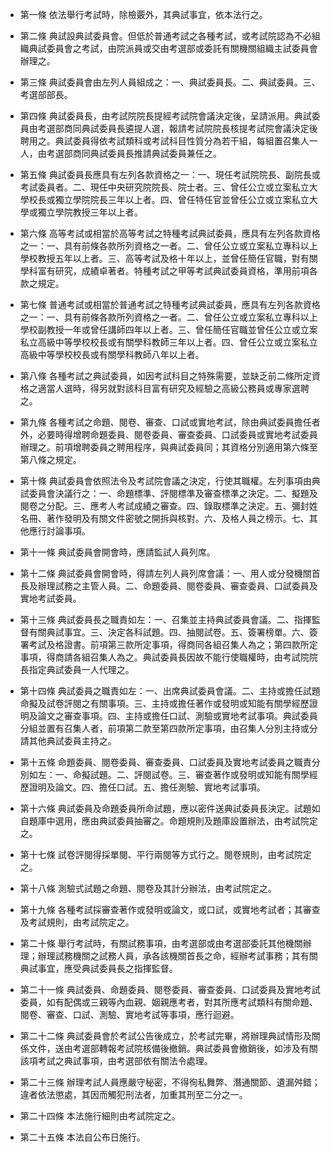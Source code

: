 * 第一條 依法舉行考試時，除檢覈外，其典試事宜，依本法行之。

* 第二條 典試設典試委員會。但低於普通考試之各種考試，或考試院認為不必組織典試委員會之考試，由院派員或交由考選部或委託有關機關組織主試委員會辦理之。

* 第三條 典試委員會由左列人員組成之：一、典試委員長。二、典試委員。三、考選部部長。

* 第四條 典試委員長，由考試院院長提經考試院會議決定後，呈請派用。典試委員由考選部商同典試委員長遴提人選，報請考試院院長核提考試院會議決定後聘用之。典試委員得依考試類科或考試科目性質分為若干組，每組置召集人一人，由考選部商同典試委員長推請典試委員兼任之。

* 第五條 典試委員長應具有左列各款資格之一：一、現任考試院院長、副院長或考試委員者。二、現任中央研究院院長、院士者。三、曾任公立或立案私立大學校長或獨立學院院長三年以上者。四、曾任特任官並曾任公立或立案私立大學或獨立學院教授三年以上者。

* 第六條 高等考試或相當於高等考試之特種考試典試委員，應具有左列各款資格之一：一、具有前條各款所列資格之一者。二、曾任公立或立案私立專科以上學校教授五年以上者。三、高等考試及格十年以上，並曾任簡任官職，對有關學科富有研究，成績卓著者。特種考試之甲等考試典試委員資格，準用前項各款之規定。

* 第七條 普通考試或相當於普通考試之特種考試典試委員，應具有左列各款資格之一：一、具有前條各款所列資格之一者。二、曾任公立或立案私立專科以上學校副教授一年或曾任講師四年以上者。三、曾任簡任官職並曾任公立或立案私立高級中等學校校長或有關學科教師三年以上者。四、曾任公立或立案私立高級中等學校校長或有關學科教師八年以上者。

* 第八條 各種考試之典試委員，如因考試科目之特殊需要，並缺乏前二條所定資格之適當人選時，得另就對該科目富有研究及經驗之高級公務員或專家選聘之。

* 第九條 各種考試之命題、閱卷、審查、口試或實地考試，除由典試委員擔任者外，必要時得增聘命題委員、閱卷委員、審查委員、口試委員或實地考試委員辦理之。前項增聘委員之聘用程序，與典試委員同；其資格分別適用第六條至第八條之規定。

* 第十條 典試委員會依照法令及考試院會議之決定，行使其職權。左列事項由典試委員會決議行之：一、命題標準、評閱標準及審查標準之決定。二、擬題及閱卷之分配。三、應考人考試成績之審查。四、錄取標準之決定。五、彌封姓名冊、著作發明及有關文件密號之開拆與核對。六、及格人員之榜示。七、其他應行討論事項。

* 第十一條 典試委員會開會時，應請監試人員列席。

* 第十二條 典試委員會開會時，得請左列人員列席會議：一、用人或分發機關首長及辦理試務之主管人員。二、命題委員、閱卷委員、審查委員、口試委員及實地考試委員。

* 第十三條 典試委員長之職責如左：一、召集並主持典試委員會議。二、指揮監督有關典試事宜。三、決定各科試題。四、抽閱試卷。五、簽署榜單。六、簽署考試及格證書。前項第三款所定事項，得商同各組召集人為之；第四款所定事項，得商請各組召集人為之。典試委員長因故不能行使職權時，由考試院院長指定典試委員一人代理之。

* 第十四條 典試委員之職責如左：一、出席典試委員會議。二、主持或擔任試題命擬及試卷評閱之有關事項。三、主持或擔任著作或發明或知能有關學經歷證明及論文之審查事項。四、主持或擔任口試、測驗或實地考試事項。典試委員分組並置有召集人者，前項第二款至第四款所定事項，由召集人分別主持或分請其他典試委員主持之。

* 第十五條 命題委員、閱卷委員、審查委員、口試委員及實地考試委員之職責分別如左：一、命擬試題。二、評閱試卷。三、審查著作或發明或知能有關學經歷證明及論文。四、擔任口試。五、擔任測驗、實地考試事項。

* 第十六條 典試委員及命題委員所命試題，應以密件送典試委員長決定。試題如自題庫中選用，應由典試委員抽審之。命題規則及題庫設置辦法，由考試院定之。

* 第十七條 試卷評閱得採單閱、平行兩閱等方式行之。閱卷規則，由考試院定之。

* 第十八條 測驗式試題之命題、閱卷及其計分辦法，由考試院定之。

* 第十九條 各種考試採審查著作或發明或論文，或口試，或實地考試者；其審查及考試規則，由考試院定之。

* 第二十條 舉行考試時，有關試務事項，由考選部或由考選部委託其他機關辦理；辦理試務機關之試務人員，承各該機關首長之命，經辦考試事務；其有關典試事宜，應受典試委員長之指揮監督。

* 第二十一條 典試委員、命題委員、閱卷委員、審查委員、口試委員及實地考試委員，如有配偶或三親等內血親、姻親應考者，對其所應考試類科有關命題、閱卷、審查、口試、測驗、實地考試等事項，應行迴避。

* 第二十二條 典試委員會於考試公告後成立，於考試完畢，將辦理典試情形及關係文件，送由考選部轉報考試院核備後撤銷。典試委員會撤銷後，如涉及有關該項考試之典試事項，由考選部依有關法令處理。

* 第二十三條 辦理考試人員應嚴守秘密，不得徇私舞弊、潛通關節、遺漏舛錯；違者依法懲處，其因而觸犯刑法者，加重其刑至二分之一。

* 第二十四條 本法施行細則由考試院定之。

* 第二十五條 本法自公布日施行。

